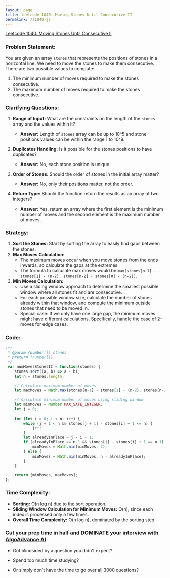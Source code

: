 ```yaml
---
layout: page
title: leetcode 1040. Moving Stones Until Consecutive II
permalink: /s1040-js
---
```

[Leetcode 1040. Moving Stones Until Consecutive II](https://algoadvance.github.io/algoadvance/l1040)
### Problem Statement:
You are given an array `stones` that represents the positions of stones in a horizontal line. We need to move the stones to make them consecutive. There are two possible values to compute:
1. The minimum number of moves required to make the stones consecutive.
2. The maximum number of moves required to make the stones consecutive.

### Clarifying Questions:
1. **Range of Input:** What are the constraints on the length of the `stones` array and the values within it?
   - **Answer:** Length of `stones` array can be up to 10^5 and stone positions values can be within the range 1 to 10^9.

2. **Duplicates Handling:** Is it possible for the stones positions to have duplicates?
   - **Answer:** No, each stone position is unique.

3. **Order of Stones:** Should the order of stones in the initial array matter?
   - **Answer:** No, only their positions matter, not the order.

4. **Return Type:** Should the function return the results as an array of two integers?
   - **Answer:** Yes, return an array where the first element is the minimum number of moves and the second element is the maximum number of moves.

### Strategy:
1. **Sort the Stones:** Start by sorting the array to easily find gaps between the stones.
2. **Max Moves Calculation:**
   - The maximum moves occur when you move stones from the ends inwards, so calculate the gaps at the extremes.
   - The formula to calculate max moves would be `max(stones[n-1] - stones[1] - (n-2), stones[n-2] - stones[0] - (n-2))`.
3. **Min Moves Calculation:**
   - Use a sliding window approach to determine the smallest possible window where all stones fit and are consecutive. 
   - For each possible window size, calculate the number of stones already within that window, and compute the minimum outside stones that need to be moved in.
   - Special case: If we only have one large gap, the minimum moves might have different calculations. Specifically, handle the case of 2-moves for edge cases.

### Code:

```javascript
/**
 * @param {number[]} stones
 * @return {number[]}
 */
 var numMovesStonesII = function(stones) {
    stones.sort((a, b) => a - b);
    let n = stones.length;
    
    // Calculate maximum number of moves
    let maxMoves = Math.max(stones[n-1] - stones[1] - (n-2), stones[n-2] - stones[0] - (n-2));
    
    // Calculate minimum number of moves using sliding window
    let minMoves = Number.MAX_SAFE_INTEGER;
    let j = 0;
    
    for (let i = 0; i < n; i++) {
        while (j + 1 < n && stones[j + 1] - stones[i] + 1 <= n) {
            j++;
        }
        let alreadyInPlace = j - i + 1;
        if (alreadyInPlace == n-1 && stones[j] - stones[i] + 1 == n-1) {
            minMoves = Math.min(minMoves, 2);
        } else {
            minMoves = Math.min(minMoves, n - alreadyInPlace);
        }
    }
    
    return [minMoves, maxMoves];
};
```

### Time Complexity:
- **Sorting:** O(n log n) due to the sort operation.
- **Sliding Window Calculation for Minimum Moves:** O(n), since each index is processed only a few times.
- **Overall Time Complexity:** O(n log n), dominated by the sorting step.



### Cut your prep time in half and DOMINATE your interview with [AlgoAdvance AI](https://algoAdvance.com)

- Got blindsided by a question you didn't expect?

- Spend too much time studying?

- Or simply don't have the time to go over all 3000 questions?

